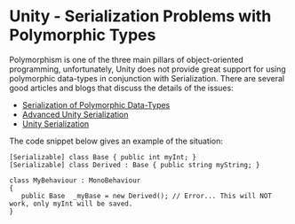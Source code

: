 # Unity - Serialization Problems with Polymorphic Types



Polymorphism is one of the three main pillars of object-oriented programming, unfortunately, Unity does not provide great support for using polymorphic data-types in conjunction with Serialization.  There are several good articles and blogs  that discuss the details of the issues:

- [Serialization of Polymorphic Data-Types](https://feedback.unity3d.com/suggestions/serialization-of-polymorphic-dat)
- [Advanced Unity Serialization](http://www.codingjargames.com/blog/2012/11/30/advanced-unity-serialization/)
- [Unity Serialization](http://blogs.unity3d.com/2014/06/24/serialization-in-unity/) 

The code snippet below gives an example of the situation:
```
[Serializable] class Base { public int myInt; }
[Serializable] class Derived : Base { public string myString; }
 
class MyBehaviour : MonoBehaviour
{
   public Base  _myBase = new Derived(); // Error... This will NOT work, only myInt will be saved.
}
```
